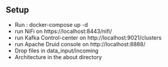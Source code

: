 ## Setup

- Run : docker-compose up -d
- run NiFi on https://localhost:8443/nifi/
- run Kafka Control-center on http://localhost:9021/clusters
- run Apache Druid console on http://localhost:8888/ 
- Drop files in data_input/incoming
- Architecture in the about directory 



